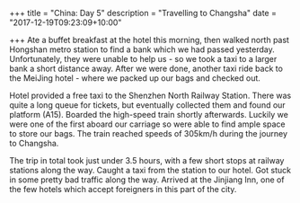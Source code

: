 +++
title = "China: Day 5"
description = "Travelling to Changsha"
date = "2017-12-19T09:23:09+10:00"

+++
Ate a buffet breakfast at the hotel this morning, then walked north past Hongshan metro station to find a bank which we had passed yesterday. Unfortunately, they were unable to help us - so we took a taxi to a larger bank a short distance away. After we were done, another taxi ride back to the MeiJing hotel - where we packed up our bags and checked out.

Hotel provided a free taxi to the Shenzhen North Railway Station. There was quite a long queue for tickets, but eventually collected them and found our platform (A15). Boarded the high-speed train shortly afterwards. Luckily we were one of the first aboard our carriage so were able to find ample space to store our bags. The train reached speeds of 305km/h during the journey to Changsha.

The trip in total took just under 3.5 hours, with a few short stops at railway stations along the way. Caught a taxi from the station to our hotel. Got stuck in some pretty bad traffic along the way. Arrived at the Jinjiang Inn, one of the few hotels which accept foreigners in this part of the city.
